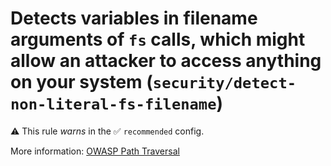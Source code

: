 # Detects variables in filename arguments of `fs` calls, which might allow an attacker to access anything on your system (`security/detect-non-literal-fs-filename`)

⚠️ This rule _warns_ in the ✅ `recommended` config.

<!-- end auto-generated rule header -->

More information: [OWASP Path Traversal](https://www.owasp.org/index.php/Path_Traversal)
